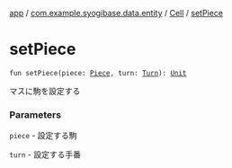 [app](../../index.md) / [com.example.syogibase.data.entity](../index.md) / [Cell](index.md) / [setPiece](./set-piece.md)

# setPiece

`fun setPiece(piece: `[`Piece`](../-piece/index.md)`, turn: `[`Turn`](../../com.example.syogibase.data.value/-turn/index.md)`): `[`Unit`](https://kotlinlang.org/api/latest/jvm/stdlib/kotlin/-unit/index.html)

マスに駒を設定する

### Parameters

`piece` - 設定する駒

`turn` - 設定する手番